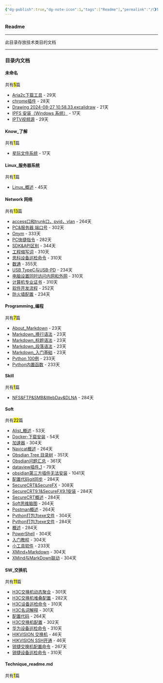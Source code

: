 ```yaml
---
{"dg-publish":true,"dg-note-icon":1,"tags":["Readme"],"permalink":"/🌖Technique_技术/Technique_readme/","dgPassFrontmatter":true,"noteIcon":1,"created":"2024-08-24T23:09:54.570+08:00","updated":"2024-09-15T23:44:03.160+08:00"}
---
```


### Readme
--- 
此目录存放技术类目的文档
***
### 目录内文档
<p><span><h4 data-heading="未命名" dir="auto">未命名</h4></span></p><p><span>共有<mark>5</mark>篇</span></p><div><ul class="dataview list-view-ul"><li><span><a data-tooltip-position="top" aria-label="🌖Technique_技术/未命名/Aria2c下载工具.md" data-href="🌖Technique_技术/未命名/Aria2c下载工具.md" href="🌖Technique_技术/未命名/Aria2c下载工具.md" class="internal-link" target="_blank" rel="noopener">Aria2c下载工具</a> - 29天</span></li><li><span><a data-tooltip-position="top" aria-label="🌖Technique_技术/未命名/chrome插件.md" data-href="🌖Technique_技术/未命名/chrome插件.md" href="🌖Technique_技术/未命名/chrome插件.md" class="internal-link" target="_blank" rel="noopener">chrome插件</a> - 28天</span></li><li><span><a data-tooltip-position="top" aria-label="🌖Technique_技术/未命名/Drawing 2024-08-27 10.58.33.excalidraw.md" data-href="🌖Technique_技术/未命名/Drawing 2024-08-27 10.58.33.excalidraw.md" href="🌖Technique_技术/未命名/Drawing 2024-08-27 10.58.33.excalidraw.md" class="internal-link" target="_blank" rel="noopener">Drawing 2024-08-27 10.58.33.excalidraw</a> - 21天</span></li><li><span><a data-tooltip-position="top" aria-label="🌖Technique_技术/未命名/IPFS 安装（Windows 系统）.md" data-href="🌖Technique_技术/未命名/IPFS 安装（Windows 系统）.md" href="🌖Technique_技术/未命名/IPFS 安装（Windows 系统）.md" class="internal-link" target="_blank" rel="noopener">IPFS 安装（Windows 系统）</a> - 17天</span></li><li><span><a data-tooltip-position="top" aria-label="🌖Technique_技术/未命名/IPTV视频源.md" data-href="🌖Technique_技术/未命名/IPTV视频源.md" href="🌖Technique_技术/未命名/IPTV视频源.md" class="internal-link" target="_blank" rel="noopener">IPTV视频源</a> - 29天</span></li></ul></div><p><span><h4 data-heading="Know_了解" dir="auto">Know_了解</h4></span></p><p><span>共有<mark>1</mark>篇</span></p><div><ul class="dataview list-view-ul"><li><span><a data-tooltip-position="top" aria-label="🌖Technique_技术/Know_了解/星际文件系统.md" data-href="🌖Technique_技术/Know_了解/星际文件系统.md" href="🌖Technique_技术/Know_了解/星际文件系统.md" class="internal-link" target="_blank" rel="noopener">星际文件系统</a> - 17天</span></li></ul></div><p><span><h4 data-heading="Linux_服务器系统" dir="auto">Linux_服务器系统</h4></span></p><p><span>共有<mark>1</mark>篇</span></p><div><ul class="dataview list-view-ul"><li><span><a data-tooltip-position="top" aria-label="🌖Technique_技术/Linux_服务器系统/Linux_概述.md" data-href="🌖Technique_技术/Linux_服务器系统/Linux_概述.md" href="🌖Technique_技术/Linux_服务器系统/Linux_概述.md" class="internal-link" target="_blank" rel="noopener">Linux_概述</a> - 45天</span></li></ul></div><p><span><h4 data-heading="Network 网络" dir="auto">Network 网络</h4></span></p><p><span>共有<mark>13</mark>篇</span></p><div><ul class="dataview list-view-ul"><li><span><a data-tooltip-position="top" aria-label="🌖Technique_技术/Network 网络/other/access口和trunk口，pvid，vlan.md" data-href="🌖Technique_技术/Network 网络/other/access口和trunk口，pvid，vlan.md" href="🌖Technique_技术/Network 网络/other/access口和trunk口，pvid，vlan.md" class="internal-link" target="_blank" rel="noopener">access口和trunk口，pvid，vlan</a> - 264天</span></li><li><span><a data-tooltip-position="top" aria-label="🌖Technique_技术/Network 网络/other/PC&amp;服务器 端口号.md" data-href="🌖Technique_技术/Network 网络/other/PC&amp;服务器 端口号.md" href="🌖Technique_技术/Network 网络/other/PC&amp;服务器 端口号.md" class="internal-link" target="_blank" rel="noopener">PC&amp;服务器 端口号</a> - 302天</span></li><li><span><a data-tooltip-position="top" aria-label="🌖Technique_技术/Network 网络/other/Onym.md" data-href="🌖Technique_技术/Network 网络/other/Onym.md" href="🌖Technique_技术/Network 网络/other/Onym.md" class="internal-link" target="_blank" rel="noopener">Onym</a> - 333天</span></li><li><span><a data-tooltip-position="top" aria-label="🌖Technique_技术/Network 网络/other/PC快捷指令.md" data-href="🌖Technique_技术/Network 网络/other/PC快捷指令.md" href="🌖Technique_技术/Network 网络/other/PC快捷指令.md" class="internal-link" target="_blank" rel="noopener">PC快捷指令</a> - 282天</span></li><li><span><a data-tooltip-position="top" aria-label="🌖Technique_技术/Network 网络/other/SDK&amp;API区别.md" data-href="🌖Technique_技术/Network 网络/other/SDK&amp;API区别.md" href="🌖Technique_技术/Network 网络/other/SDK&amp;API区别.md" class="internal-link" target="_blank" rel="noopener">SDK&amp;API区别</a> - 344天</span></li><li><span><a data-tooltip-position="top" aria-label="🌖Technique_技术/Network 网络/other/工程缩写词.md" data-href="🌖Technique_技术/Network 网络/other/工程缩写词.md" href="🌖Technique_技术/Network 网络/other/工程缩写词.md" class="internal-link" target="_blank" rel="noopener">工程缩写词</a> - 310天</span></li><li><span><a data-tooltip-position="top" aria-label="🌖Technique_技术/Network 网络/other/思科设备巡检命令.md" data-href="🌖Technique_技术/Network 网络/other/思科设备巡检命令.md" href="🌖Technique_技术/Network 网络/other/思科设备巡检命令.md" class="internal-link" target="_blank" rel="noopener">思科设备巡检命令</a> - 310天</span></li><li><span><a data-tooltip-position="top" aria-label="🌖Technique_技术/Network 网络/other/数通.md" data-href="🌖Technique_技术/Network 网络/other/数通.md" href="🌖Technique_技术/Network 网络/other/数通.md" class="internal-link" target="_blank" rel="noopener">数通</a> - 355天</span></li><li><span><a data-tooltip-position="top" aria-label="🌖Technique_技术/Network 网络/other/USB TypeC与USB-PD.md" data-href="🌖Technique_技术/Network 网络/other/USB TypeC与USB-PD.md" href="🌖Technique_技术/Network 网络/other/USB TypeC与USB-PD.md" class="internal-link" target="_blank" rel="noopener">USB TypeC与USB-PD</a> - 234天</span></li><li><span><a data-tooltip-position="top" aria-label="🌖Technique_技术/Network 网络/other/电脑设置同时访问内网和外网.md" data-href="🌖Technique_技术/Network 网络/other/电脑设置同时访问内网和外网.md" href="🌖Technique_技术/Network 网络/other/电脑设置同时访问内网和外网.md" class="internal-link" target="_blank" rel="noopener">电脑设置同时访问内网和外网</a> - 310天</span></li><li><span><a data-tooltip-position="top" aria-label="🌖Technique_技术/Network 网络/other/计算机专业证书.md" data-href="🌖Technique_技术/Network 网络/other/计算机专业证书.md" href="🌖Technique_技术/Network 网络/other/计算机专业证书.md" class="internal-link" target="_blank" rel="noopener">计算机专业证书</a> - 310天</span></li><li><span><a data-tooltip-position="top" aria-label="🌖Technique_技术/Network 网络/other/软件开发流程.md" data-href="🌖Technique_技术/Network 网络/other/软件开发流程.md" href="🌖Technique_技术/Network 网络/other/软件开发流程.md" class="internal-link" target="_blank" rel="noopener">软件开发流程</a> - 252天</span></li><li><span><a data-tooltip-position="top" aria-label="🌖Technique_技术/Network 网络/other/防火墙配置.md" data-href="🌖Technique_技术/Network 网络/other/防火墙配置.md" href="🌖Technique_技术/Network 网络/other/防火墙配置.md" class="internal-link" target="_blank" rel="noopener">防火墙配置</a> - 234天</span></li></ul></div><p><span><h4 data-heading="Programming_编程" dir="auto">Programming_编程</h4></span></p><p><span>共有<mark>7</mark>篇</span></p><div><ul class="dataview list-view-ul"><li><span><a data-tooltip-position="top" aria-label="🌖Technique_技术/Programming_编程/Markdown/About_Markdown.md" data-href="🌖Technique_技术/Programming_编程/Markdown/About_Markdown.md" href="🌖Technique_技术/Programming_编程/Markdown/About_Markdown.md" class="internal-link" target="_blank" rel="noopener">About_Markdown</a> - 23天</span></li><li><span><a data-tooltip-position="top" aria-label="🌖Technique_技术/Programming_编程/Markdown/Markdown_换行语法.md" data-href="🌖Technique_技术/Programming_编程/Markdown/Markdown_换行语法.md" href="🌖Technique_技术/Programming_编程/Markdown/Markdown_换行语法.md" class="internal-link" target="_blank" rel="noopener">Markdown_换行语法</a> - 23天</span></li><li><span><a data-tooltip-position="top" aria-label="🌖Technique_技术/Programming_编程/Markdown/Markdown_标题语法.md" data-href="🌖Technique_技术/Programming_编程/Markdown/Markdown_标题语法.md" href="🌖Technique_技术/Programming_编程/Markdown/Markdown_标题语法.md" class="internal-link" target="_blank" rel="noopener">Markdown_标题语法</a> - 23天</span></li><li><span><a data-tooltip-position="top" aria-label="🌖Technique_技术/Programming_编程/Markdown/Markdown_段落语法.md" data-href="🌖Technique_技术/Programming_编程/Markdown/Markdown_段落语法.md" href="🌖Technique_技术/Programming_编程/Markdown/Markdown_段落语法.md" class="internal-link" target="_blank" rel="noopener">Markdown_段落语法</a> - 23天</span></li><li><span><a data-tooltip-position="top" aria-label="🌖Technique_技术/Programming_编程/Markdown/Markdown_入门基础.md" data-href="🌖Technique_技术/Programming_编程/Markdown/Markdown_入门基础.md" href="🌖Technique_技术/Programming_编程/Markdown/Markdown_入门基础.md" class="internal-link" target="_blank" rel="noopener">Markdown_入门基础</a> - 23天</span></li><li><span><a data-tooltip-position="top" aria-label="🌖Technique_技术/Programming_编程/Python/Python 100例.md" data-href="🌖Technique_技术/Programming_编程/Python/Python 100例.md" href="🌖Technique_技术/Programming_编程/Python/Python 100例.md" class="internal-link" target="_blank" rel="noopener">Python 100例</a> - 233天</span></li><li><span><a data-tooltip-position="top" aria-label="🌖Technique_技术/Programming_编程/Python/Python内置函数.md" data-href="🌖Technique_技术/Programming_编程/Python/Python内置函数.md" href="🌖Technique_技术/Programming_编程/Python/Python内置函数.md" class="internal-link" target="_blank" rel="noopener">Python内置函数</a> - 233天</span></li></ul></div><p><span><h4 data-heading="Skill" dir="auto">Skill</h4></span></p><p><span>共有<mark>1</mark>篇</span></p><div><ul class="dataview list-view-ul"><li><span><a data-tooltip-position="top" aria-label="🌖Technique_技术/Skill/NFS&amp;FTP&amp;SMB&amp;WebDav&amp;DLNA.md" data-href="🌖Technique_技术/Skill/NFS&amp;FTP&amp;SMB&amp;WebDav&amp;DLNA.md" href="🌖Technique_技术/Skill/NFS&amp;FTP&amp;SMB&amp;WebDav&amp;DLNA.md" class="internal-link" target="_blank" rel="noopener">NFS&amp;FTP&amp;SMB&amp;WebDav&amp;DLNA</a> - 284天</span></li></ul></div><p><span><h4 data-heading="Soft" dir="auto">Soft</h4></span></p><p><span>共有<mark>22</mark>篇</span></p><div><ul class="dataview list-view-ul"><li><span><a data-tooltip-position="top" aria-label="🌖Technique_技术/Soft/AList/Alist_概述.md" data-href="🌖Technique_技术/Soft/AList/Alist_概述.md" href="🌖Technique_技术/Soft/AList/Alist_概述.md" class="internal-link" target="_blank" rel="noopener">Alist_概述</a> - 53天</span></li><li><span><a data-tooltip-position="top" aria-label="🌖Technique_技术/Soft/Docker/Docker-下载安装.md" data-href="🌖Technique_技术/Soft/Docker/Docker-下载安装.md" href="🌖Technique_技术/Soft/Docker/Docker-下载安装.md" class="internal-link" target="_blank" rel="noopener">Docker-下载安装</a> - 54天</span></li><li><span><a data-tooltip-position="top" aria-label="🌖Technique_技术/Soft/Github/加速器.md" data-href="🌖Technique_技术/Soft/Github/加速器.md" href="🌖Technique_技术/Soft/Github/加速器.md" class="internal-link" target="_blank" rel="noopener">加速器</a> - 304天</span></li><li><span><a data-tooltip-position="top" aria-label="🌖Technique_技术/Soft/Navicat/Navicat概述.md" data-href="🌖Technique_技术/Soft/Navicat/Navicat概述.md" href="🌖Technique_技术/Soft/Navicat/Navicat概述.md" class="internal-link" target="_blank" rel="noopener">Navicat概述</a> - 264天</span></li><li><span><a data-tooltip-position="top" aria-label="🌖Technique_技术/Soft/Obsidian/Obsdian Tree 目录树.md" data-href="🌖Technique_技术/Soft/Obsidian/Obsdian Tree 目录树.md" href="🌖Technique_技术/Soft/Obsidian/Obsdian Tree 目录树.md" class="internal-link" target="_blank" rel="noopener">Obsdian Tree 目录树</a> - 351天</span></li><li><span><a data-tooltip-position="top" aria-label="🌖Technique_技术/Soft/Obsidian/Obsdian问题汇总.md" data-href="🌖Technique_技术/Soft/Obsidian/Obsdian问题汇总.md" href="🌖Technique_技术/Soft/Obsidian/Obsdian问题汇总.md" class="internal-link" target="_blank" rel="noopener">Obsdian问题汇总</a> - 361天</span></li><li><span><a data-tooltip-position="top" aria-label="🌖Technique_技术/Soft/Obsidian/dataview插件_1.md" data-href="🌖Technique_技术/Soft/Obsidian/dataview插件_1.md" href="🌖Technique_技术/Soft/Obsidian/dataview插件_1.md" class="internal-link" target="_blank" rel="noopener">dataview插件_1</a> - 79天</span></li><li><span><a data-tooltip-position="top" aria-label="🌖Technique_技术/Soft/Obsidian/obsidian第三方插件无法安装.md" data-href="🌖Technique_技术/Soft/Obsidian/obsidian第三方插件无法安装.md" href="🌖Technique_技术/Soft/Obsidian/obsidian第三方插件无法安装.md" class="internal-link" target="_blank" rel="noopener">obsidian第三方插件无法安装</a> - 1041天</span></li><li><span><a data-tooltip-position="top" aria-label="🌖Technique_技术/Soft/Obsidian/配置代码git同步.md" data-href="🌖Technique_技术/Soft/Obsidian/配置代码git同步.md" href="🌖Technique_技术/Soft/Obsidian/配置代码git同步.md" class="internal-link" target="_blank" rel="noopener">配置代码git同步</a> - 284天</span></li><li><span><a data-tooltip-position="top" aria-label="🌖Technique_技术/Soft/SecureCRT/SecureCRT&amp;SecureFX.md" data-href="🌖Technique_技术/Soft/SecureCRT/SecureCRT&amp;SecureFX.md" href="🌖Technique_技术/Soft/SecureCRT/SecureCRT&amp;SecureFX.md" class="internal-link" target="_blank" rel="noopener">SecureCRT&amp;SecureFX</a> - 308天</span></li><li><span><a data-tooltip-position="top" aria-label="🌖Technique_技术/Soft/SecureCRT/SecureCRT9.1&amp;SecureFX9.1安装.md" data-href="🌖Technique_技术/Soft/SecureCRT/SecureCRT9.1&amp;SecureFX9.1安装.md" href="🌖Technique_技术/Soft/SecureCRT/SecureCRT9.1&amp;SecureFX9.1安装.md" class="internal-link" target="_blank" rel="noopener">SecureCRT9.1&amp;SecureFX9.1安装</a> - 284天</span></li><li><span><a data-tooltip-position="top" aria-label="🌖Technique_技术/Soft/SecureCRT/SecureCRT概述.md" data-href="🌖Technique_技术/Soft/SecureCRT/SecureCRT概述.md" href="🌖Technique_技术/Soft/SecureCRT/SecureCRT概述.md" class="internal-link" target="_blank" rel="noopener">SecureCRT概述</a> - 284天</span></li><li><span><a data-tooltip-position="top" aria-label="🌖Technique_技术/Soft/Soft思维脑图.md" data-href="🌖Technique_技术/Soft/Soft思维脑图.md" href="🌖Technique_技术/Soft/Soft思维脑图.md" class="internal-link" target="_blank" rel="noopener">Soft思维脑图</a> - 264天</span></li><li><span><a data-tooltip-position="top" aria-label="🌖Technique_技术/Soft/Postman/Postman概述.md" data-href="🌖Technique_技术/Soft/Postman/Postman概述.md" href="🌖Technique_技术/Soft/Postman/Postman概述.md" class="internal-link" target="_blank" rel="noopener">Postman概述</a> - 264天</span></li><li><span><a data-tooltip-position="top" aria-label="🌖Technique_技术/Soft/Python/Python打包为exe文件.md" data-href="🌖Technique_技术/Soft/Python/Python打包为exe文件.md" href="🌖Technique_技术/Soft/Python/Python打包为exe文件.md" class="internal-link" target="_blank" rel="noopener">Python打包为exe文件</a> - 304天</span></li><li><span><a data-tooltip-position="top" aria-label="🌖Technique_技术/Soft/PowerShell/Python打包为exe文件.md" data-href="🌖Technique_技术/Soft/PowerShell/Python打包为exe文件.md" href="🌖Technique_技术/Soft/PowerShell/Python打包为exe文件.md" class="internal-link" target="_blank" rel="noopener">Python打包为exe文件</a> - 284天</span></li><li><span><a data-tooltip-position="top" aria-label="🌖Technique_技术/Soft/PowerShell/概述.md" data-href="🌖Technique_技术/Soft/PowerShell/概述.md" href="🌖Technique_技术/Soft/PowerShell/概述.md" class="internal-link" target="_blank" rel="noopener">概述</a> - 284天</span></li><li><span><a data-tooltip-position="top" aria-label="🌖Technique_技术/Soft/PowerShell/PowerShell.md" data-href="🌖Technique_技术/Soft/PowerShell/PowerShell.md" href="🌖Technique_技术/Soft/PowerShell/PowerShell.md" class="internal-link" target="_blank" rel="noopener">PowerShell</a> - 304天</span></li><li><span><a data-tooltip-position="top" aria-label="🌖Technique_技术/Soft/PowerShell/入门教程.md" data-href="🌖Technique_技术/Soft/PowerShell/入门教程.md" href="🌖Technique_技术/Soft/PowerShell/入门教程.md" class="internal-link" target="_blank" rel="noopener">入门教程</a> - 304天</span></li><li><span><a data-tooltip-position="top" aria-label="🌖Technique_技术/Soft/工具箱/小工具软件.md" data-href="🌖Technique_技术/Soft/工具箱/小工具软件.md" href="🌖Technique_技术/Soft/工具箱/小工具软件.md" class="internal-link" target="_blank" rel="noopener">小工具软件</a> - 233天</span></li><li><span><a data-tooltip-position="top" aria-label="🌖Technique_技术/Soft/XMind/XMind+Markdown.md" data-href="🌖Technique_技术/Soft/XMind/XMind+Markdown.md" href="🌖Technique_技术/Soft/XMind/XMind+Markdown.md" class="internal-link" target="_blank" rel="noopener">XMind+Markdown</a> - 304天</span></li><li><span><a data-tooltip-position="top" aria-label="🌖Technique_技术/Soft/XMind/XMind与MarkDown联动.md" data-href="🌖Technique_技术/Soft/XMind/XMind与MarkDown联动.md" href="🌖Technique_技术/Soft/XMind/XMind与MarkDown联动.md" class="internal-link" target="_blank" rel="noopener">XMind与MarkDown联动</a> - 304天</span></li></ul></div><p><span><h4 data-heading="SW_交换机" dir="auto">SW_交换机</h4></span></p><p><span>共有<mark>11</mark>篇</span></p><div><ul class="dataview list-view-ul"><li><span><a data-tooltip-position="top" aria-label="🌖Technique_技术/SW_交换机/H3C/H3C交换机动态聚合.md" data-href="🌖Technique_技术/SW_交换机/H3C/H3C交换机动态聚合.md" href="🌖Technique_技术/SW_交换机/H3C/H3C交换机动态聚合.md" class="internal-link" target="_blank" rel="noopener">H3C交换机动态聚合</a> - 301天</span></li><li><span><a data-tooltip-position="top" aria-label="🌖Technique_技术/SW_交换机/H3C/H3C交换机堆叠配置.md" data-href="🌖Technique_技术/SW_交换机/H3C/H3C交换机堆叠配置.md" href="🌖Technique_技术/SW_交换机/H3C/H3C交换机堆叠配置.md" class="internal-link" target="_blank" rel="noopener">H3C交换机堆叠配置</a> - 282天</span></li><li><span><a data-tooltip-position="top" aria-label="🌖Technique_技术/SW_交换机/H3C/H3C设备巡检命令.md" data-href="🌖Technique_技术/SW_交换机/H3C/H3C设备巡检命令.md" href="🌖Technique_技术/SW_交换机/H3C/H3C设备巡检命令.md" class="internal-link" target="_blank" rel="noopener">H3C设备巡检命令</a> - 310天</span></li><li><span><a data-tooltip-position="top" aria-label="🌖Technique_技术/SW_交换机/H3C/H3C名词解释.md" data-href="🌖Technique_技术/SW_交换机/H3C/H3C名词解释.md" href="🌖Technique_技术/SW_交换机/H3C/H3C名词解释.md" class="internal-link" target="_blank" rel="noopener">H3C名词解释</a> - 301天</span></li><li><span><a data-tooltip-position="top" aria-label="🌖Technique_技术/SW_交换机/H3C/配置代码.md" data-href="🌖Technique_技术/SW_交换机/H3C/配置代码.md" href="🌖Technique_技术/SW_交换机/H3C/配置代码.md" class="internal-link" target="_blank" rel="noopener">配置代码</a> - 264天</span></li><li><span><a data-tooltip-position="top" aria-label="🌖Technique_技术/SW_交换机/H3C/H3C交换机配置.md" data-href="🌖Technique_技术/SW_交换机/H3C/H3C交换机配置.md" href="🌖Technique_技术/SW_交换机/H3C/H3C交换机配置.md" class="internal-link" target="_blank" rel="noopener">H3C交换机配置</a> - 302天</span></li><li><span><a data-tooltip-position="top" aria-label="🌖Technique_技术/SW_交换机/HAWEI/华为设备巡检命令.md" data-href="🌖Technique_技术/SW_交换机/HAWEI/华为设备巡检命令.md" href="🌖Technique_技术/SW_交换机/HAWEI/华为设备巡检命令.md" class="internal-link" target="_blank" rel="noopener">华为设备巡检命令</a> - 310天</span></li><li><span><a data-tooltip-position="top" aria-label="🌖Technique_技术/SW_交换机/HIKVISION/HIKVISION 交换机.md" data-href="🌖Technique_技术/SW_交换机/HIKVISION/HIKVISION 交换机.md" href="🌖Technique_技术/SW_交换机/HIKVISION/HIKVISION 交换机.md" class="internal-link" target="_blank" rel="noopener">HIKVISION 交换机</a> - 46天</span></li><li><span><a data-tooltip-position="top" aria-label="🌖Technique_技术/SW_交换机/HIKVISION/HIKVISION SSH开通.md" data-href="🌖Technique_技术/SW_交换机/HIKVISION/HIKVISION SSH开通.md" href="🌖Technique_技术/SW_交换机/HIKVISION/HIKVISION SSH开通.md" class="internal-link" target="_blank" rel="noopener">HIKVISION SSH开通</a> - 46天</span></li><li><span><a data-tooltip-position="top" aria-label="🌖Technique_技术/SW_交换机/RUIJIE交换机/锐捷交换机配置命令.md" data-href="🌖Technique_技术/SW_交换机/RUIJIE交换机/锐捷交换机配置命令.md" href="🌖Technique_技术/SW_交换机/RUIJIE交换机/锐捷交换机配置命令.md" class="internal-link" target="_blank" rel="noopener">锐捷交换机配置命令</a> - 267天</span></li><li><span><a data-tooltip-position="top" aria-label="🌖Technique_技术/SW_交换机/RUIJIE交换机/锐捷设备巡检命令.md" data-href="🌖Technique_技术/SW_交换机/RUIJIE交换机/锐捷设备巡检命令.md" href="🌖Technique_技术/SW_交换机/RUIJIE交换机/锐捷设备巡检命令.md" class="internal-link" target="_blank" rel="noopener">锐捷设备巡检命令</a> - 310天</span></li></ul></div><p><span><h4 data-heading="Technique_readme.md" dir="auto">Technique_readme.md</h4></span></p><p><span>共有<mark>1</mark>篇</span></p><div><ul class="dataview list-view-ul"></ul></div>
